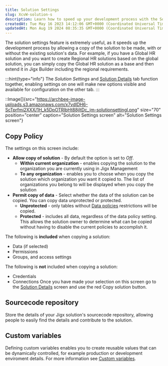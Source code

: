 ```yaml
---
title: Solution Settings
slug: XcvW-solution-s
description: Learn how to speed up your development process with the Solution Settings feature. Copy a solution and its data effortlessly, perfect for creating regional solutions based on a global solution. Customize your settings by choosing to copy within the curren
createdAt: Tue May 16 2023 14:12:06 GMT+0000 (Coordinated Universal Time)
updatedAt: Mon Aug 19 2024 08:35:35 GMT+0000 (Coordinated Universal Time)
---
```


The solution settings feature is extremely useful, as it speeds up the development process by allowing a copy of the solution to be made, with or without the existing solution's data. For example, if you have a Global HR solution and you want to create Regional HR solutions based on the global solution, you can simply copy the Global HR solution as a base and then extend it in Jigx Builder including the regional requirements.

:::hint{type="info"}
The *Solution Settings* and [Solution Details](<./Solution Details.md>) tab function together, enabling settings on one will make new options visible and available for configuration on the other tab.
:::

::Image[]{src="https://archbee-image-uploads.s3.amazonaws.com/x7vdIDH6-ScTprfmi2XXX/1H_k5DpOTRIbHt88jItDc_jm-solutionsettingl.png" size="70"  position="center" caption="Solution Settings screen" alt="Solution Settings screen"}

## Copy Policy

The settings on this screen include:

- **Allow copy of solution** - By default the option is set to *Off*.
  - **Within current organization** - enables copying the solution to the organization you are currently using in Jigx Management
  - **To any organization** - enables you to choose when you copy the solution which organization you want it copied to. The list of organizations you belong to will be displayed when you copy the solution
- **Permit copy of data** - Select whether the data of the solution can be copied. You can copy data unprotected or protected.
  - **Unprotected** - only tables without [Data policies](<./Row Level Security/Data policies.md>) restrictions will be copied.
  - **Protected** - includes all data, regardless of the data policy setting. This allows the solution owner to determine what can be copied without having to disable the current policies to accomplish it.

The following is **included** when copying a solution:

- Data (if selected)
- Permissions
- Groups, and access settings

The following is **not** included when copying a solution:

- Credentials
- Connections
Once you have made your selection on this screen go to the [Solution Details](<./Solution Details.md>) screen and use the red Copy solution button.

## Sourcecode repository

Store the details of your Jigx solution's sourcecode repository, allowing people to easily find the details and contribute to the solution.

## Custom variables

Defining custom variables enables you to create reusable values that can be dynamically controlled, for example production or development enviroment details. For more information see [Custom variables](<./Solution Settings/Custom variables.md>).
